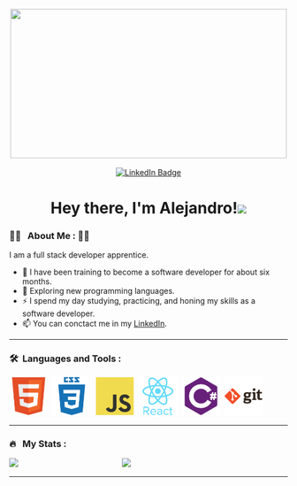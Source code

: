 
<p align="center"><img src="https://media.giphy.com/media/xaU9pn4NS2g9Btvmtl/giphy.gif" width="500" height="270"  /></p>

<p align="center"><a href="https://www.linkedin.com/in/alejandro-pedrazaaa/"><img src="https://img.shields.io/badge/LinkedIn-blue?style=for-the-badge&logo=linkedin&logoColor=white" alt="LinkedIn Badge"></a>
</p>

<h1 align="center">Hey there, I'm Alejandro!<img src="https://media.giphy.com/media/hvRJCLFzcasrR4ia7z/giphy.gif" width="70"></h1>

<!-- <p align="center"><img src="https://media.giphy.com/media/dWesBcTLavkZuG35MI/giphy.gif" width="700" height="300"  /></p>
 -->
### :man_technologist: &nbsp; About Me : :man_technologist: &nbsp;

I am a full stack developer apprentice.

- 🔭 I have been training to become a software developer for about six months.
- 🌱 Exploring new programming languages.
- ⚡ I spend my day studying, practicing, and honing my skills as a software developer.
- 📫 You can conctact me in my [LinkedIn](https://www.linkedin.com/in/alejandro-pedrazaaa/).       

---

### 🛠 &nbsp;Languages and Tools :
<p>
<img src="https://github.com/devicons/devicon/blob/master/icons/html5/html5-original.svg" title="HTML5" alt="HTML" width="70" height="70"/>&nbsp;
<img src="https://github.com/devicons/devicon/blob/master/icons/css3/css3-plain-wordmark.svg"  title="CSS3" alt="CSS" width="70" height="70"/>&nbsp;
<img src="https://github.com/devicons/devicon/blob/master/icons/javascript/javascript-original.svg" title="JavaScript" alt="JavaScript" width="70" height="70"/>&nbsp;
<img src="https://github.com/devicons/devicon/blob/master/icons/react/react-original-wordmark.svg" title="React" alt="React" width="70" height="70"/>&nbsp;
<img src="https://github.com/devicons/devicon/blob/master/icons/csharp/csharp-plain.svg" title="Git" **alt="C#" width="70" height="70"/>&nbsp;
<img src="https://github.com/devicons/devicon/blob/master/icons/git/git-original-wordmark.svg" title="Git" **alt="Git" width="70" height="70"/>&nbsp;
</p>

---

### 🔥 &nbsp; My Stats :

<div>
<a href="https://git.io/streak-stats"><img src="https://github-readme-stats.vercel.app/api/top-langs/?username=alejandro-pedrazaaa&layout=compact&show_icons=true&include_all_commits=true&count_private=true&theme=jolly&layout=compact" width="300" align="right"/></a>
<a href="http://github-readme-streak-stats.herokuapp.com?user=alejandro-pedrazaaa&theme=jolly"><img src="http://github-readme-streak-stats.herokuapp.com?user=alejandro-pedrazaaa&theme=jolly" width="510" /></a>
</div>

---
